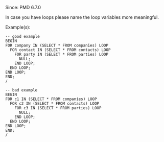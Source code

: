 Since: PMD 6.7.0

In case you have loops please name the loop variables more meaningful.

Example(s):
```
-- good example
BEGIN
FOR company IN (SELECT * FROM companies) LOOP
  FOR contact IN (SELECT * FROM contacts) LOOP
    FOR party IN (SELECT * FROM parties) LOOP
      NULL;
    END LOOP;
  END LOOP;
END LOOP;
END;
/

-- bad example
BEGIN
FOR c1 IN (SELECT * FROM companies) LOOP
  FOR c2 IN (SELECT * FROM contacts) LOOP
    FOR c3 IN (SELECT * FROM parties) LOOP
      NULL;
    END LOOP;
  END LOOP;
END LOOP;
END;
/
```
